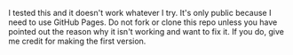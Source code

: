 I tested this and it doesn't work whatever I try. It's only public because I need to use GitHub Pages. Do not fork or clone this repo unless you have pointed out the reason why it isn't working and want to fix it. If you do, give me credit for making the first version.
